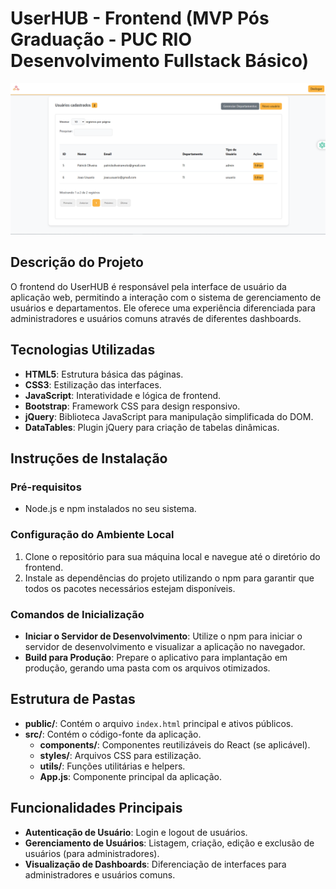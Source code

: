 # UserHUB - Frontend (MVP Pós Graduação - PUC RIO Desenvolvimento Fullstack Básico)

![USERHUB_FRONT-END](img/DASHBOARD.png)

## Descrição do Projeto
O frontend do UserHUB é responsável pela interface de usuário da aplicação web, permitindo a interação com o sistema de gerenciamento de usuários e departamentos. Ele oferece uma experiência diferenciada para administradores e usuários comuns através de diferentes dashboards.

## Tecnologias Utilizadas
- **HTML5**: Estrutura básica das páginas.
- **CSS3**: Estilização das interfaces.
- **JavaScript**: Interatividade e lógica de frontend.
- **Bootstrap**: Framework CSS para design responsivo.
- **jQuery**: Biblioteca JavaScript para manipulação simplificada do DOM.
- **DataTables**: Plugin jQuery para criação de tabelas dinâmicas.

## Instruções de Instalação

### Pré-requisitos
- Node.js e npm instalados no seu sistema.

### Configuração do Ambiente Local

1. Clone o repositório para sua máquina local e navegue até o diretório do frontend.
2. Instale as dependências do projeto utilizando o npm para garantir que todos os pacotes necessários estejam disponíveis.

### Comandos de Inicialização

- **Iniciar o Servidor de Desenvolvimento**: Utilize o npm para iniciar o servidor de desenvolvimento e visualizar a aplicação no navegador.
- **Build para Produção**: Prepare o aplicativo para implantação em produção, gerando uma pasta com os arquivos otimizados.

## Estrutura de Pastas

- **public/**: Contém o arquivo `index.html` principal e ativos públicos.
- **src/**: Contém o código-fonte da aplicação.
  - **components/**: Componentes reutilizáveis do React (se aplicável).
  - **styles/**: Arquivos CSS para estilização.
  - **utils/**: Funções utilitárias e helpers.
  - **App.js**: Componente principal da aplicação.

## Funcionalidades Principais
- **Autenticação de Usuário**: Login e logout de usuários.
- **Gerenciamento de Usuários**: Listagem, criação, edição e exclusão de usuários (para administradores).
- **Visualização de Dashboards**: Diferenciação de interfaces para administradores e usuários comuns.
